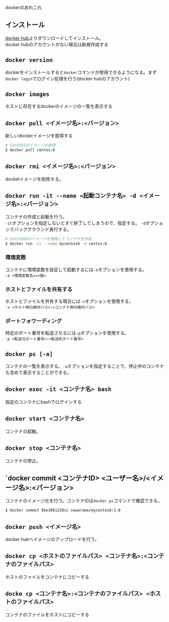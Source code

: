 [Docker Desktop for Mac]: https://hub.docker.com/editions/community/docker-ce-desktop-mac

dockerのあれこれ

## インストール
[docker hub][Docker Desktop for Mac]よりダウンロードしてインストール。  
docker hubのアカウントがない場合は新規作成する  

## `docker version`
dockerをインストールすると`docker`コマンドが使用できるようになる。まず`docker login`でログイン処理を行う(docker hubのアカウント)

## `docker images`
ホストに存在するdockerのイメージの一覧を表示する

## `docker pull <イメージ名>:<バージョン>`
新しいdockerイメージを取得する
```bash
# CentOS6のイメージを取得
$ docker pull centos:6
```

## `docker rmi <イメージ名>:<バージョン>`
docketイメージを削除する。

## `docker run -it --name <起動コンテナ名> -d <イメージ名>:<バージョン>`
コンテナの作成と起動を行う。  
`-it`オプションを指定しないとすぐ終了してしまうので、指定する。
`-d`オプションでバックグラウンド実行する。
```bash
# CetntOS6のイメージを使用してコンテナを作成
$ docker run -it --name mycentos6 -d centos:6
```

### 環境変数
コンテナに環境変数を設定して起動するには`-e`オプションを使用する。  
`-e <環境変数名>=<値>`

### ホストとファイルを共有する
ホストとファイルを共有する場合には`-v`オプションを使用する。  
`-v <ホスト側の絶対パス>:<コンテナ側の絶対パス>`

### ポートフォワーディング
特定のポート番号を転送させるには`-p`オプションを使用する。  
`-p <転送元ポート番号>:<転送先ポート番号>`

## `docker ps [-a]`
コンテナの一覧を表示する。`-a`オプションを指定することで、停止中のコンテナも含めて表示することができる。

## `docker exec -it <コンテナ名> bash`
指定のコンテナにbashでログインする

## `docker start <コンテナ名>`
コンテナの起動。

## `docker stop <コンテナ名>`
コンテナの停止。

## `docker commit <コンテナID> <ユーザー名>/<イメージ名>:<バージョン>
コンテナのイメージ化を行う。コンテナIDは`docker ps`コマンドで確認できる。
```bash
$ docker commit 8be3061220cc sawarame/mycentos6:1.0
```

## `docker push <イメージ名>`
docker hubへイメージのアップロードを行う。

## `docker cp <ホストのファイルパス> <コンテナ名>:<コンテナのファイルパス>`
ホストのファイルをコンテナにコピーする

## `docke cp <コンテナ名>:<コンテナのファイルパス> <ホストのファイルパス>`
コンテナのファイルをホストにコピーする
